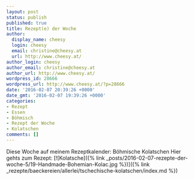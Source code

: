 ```yaml
---
layout: post
status: publish
published: true
title: Rezept(e) der Woche
author:
  display_name: cheesy
  login: cheesy
  email: christine@cheesy.at
  url: http://www.cheesy.at/
author_login: cheesy
author_email: christine@cheesy.at
author_url: http://www.cheesy.at/
wordpress_id: 28666
wordpress_url: http://www.cheesy.at/?p=28666
date: '2016-02-07 20:39:26 +0000'
date_gmt: '2016-02-07 19:39:26 +0000'
categories:
- Rezept
- Essen
- Böhmisch
- Rezept der Woche
- Kolatschen
comments: []
---
```

Diese Woche auf meinem Rezeptkalender: Böhmische Kolatschen
Hier gehts zum Rezept:
[![Kolatsche]({% link _posts/2016-02-07-rezepte-der-woche-5/19-Handmade-Bohemian-Kolac.jpg %})]({% link _rezepte/baeckereien/allerlei/tschechische-kolatschen/index.md %})
